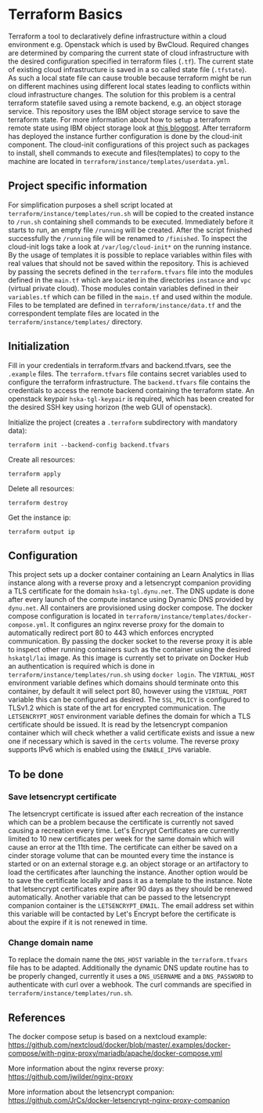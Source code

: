 # Terraform Basics

Terraform a tool to declaratively define infrastructure within a cloud environment e.g. Openstack which is used by BwCloud.
Required changes are determined by comparing the current state of cloud infrastructure with the desired configuration
specified in terraform files (`.tf`).
The current state of existing cloud infrastructure is saved in a so called state file (`.tfstate`).
As such a local state file can cause trouble because terraform might be run on different machines using different local states
leading to conflicts within cloud infrastructure changes.
The solution for this problem is a central terraform statefile saved using a remote backend, e.g. an object storage service.
This repository uses the IBM object storage service to save the terraform state.
For more information about how to setup a terraform remote state using IBM object storage look at [this blogpost](https://www.ibm.com/cloud/blog/store-terraform-states-cloud-object-storage).
After terraform has deployed the instance further configuration is done by the cloud-init component.
The cloud-init configurations of this project such as packages to install, shell commands to execute and
files(templates) to copy to the machine are located in `terraform/instance/templates/userdata.yml`.

## Project specific information

For simplification purposes a shell script located at `terraform/instance/templates/run.sh` will be copied to the created
instance to `/run.sh` containing shell commands to be executed. Immediately before it starts to run, an empty file
`/running` will be created. After the script finished successfully the `/running` file will be renamed to `/finished`.
To inspect the cloud-init logs take a look at `/var/log/cloud-init*` on the running instance.
By the usage of templates it is possible to replace variables within files with real values that should not be saved within
the repository. This is achieved by passing the secrets defined in the `terraform.tfvars` file into the modules defined
in the `main.tf` which are located in the directories `instance` and `vpc` (virtual private cloud).
Those modules contain variables defined in their `variables.tf` which can be filled in the `main.tf` and used within
the module.
Files to be templated are defined in `terraform/instance/data.tf` and the correspondent template files are located in the `terraform/instance/templates/` directory.

## Initialization
Fill in your credentials in terraform.tfvars and backend.tfvars, see the `.example` files.
The `terraform.tfvars` file contains secret variables used to configure the terraform infrastructure.
The `backend.tfvars` file contains the credentials to access the remote backend containing the terraform state.
An openstack keypair `hska-tgl-keypair` is required,
which has been created for the desired SSH key using horizon (the web GUI of openstack).

Initialize the project (creates a `.terraform` subdirectory with mandatory data):
```
terraform init --backend-config backend.tfvars
```

Create all resources:
```
terraform apply
```

Delete all resources:
```
terraform destroy
```

Get the instance ip:
```
terraform output ip
```

## Configuration
This project sets up a docker container containing an Learn Analytics in Ilias instance along with a reverse proxy
and a letsencrypt companion providing a TLS certificate for the domain `hska-tgl.dynu.net`. The DNS update is done
after every launch of the compute instance using Dynamic DNS provided by `dynu.net`.
All containers are provisioned using docker compose.
The docker compose configuration is located in `terraform/instance/templates/docker-compose.yml`.
It configures an nginx reverse proxy for the domain to automatically redirect port 80 to 443 which enforces encrypted
communication. By passing the docker socket to the reverse proxy it is able to inspect other running containers such
as the container using the desired `hskatgl/lai` image. As this image is currently set to private on Docker Hub an
authentication is required which is done in `terraform/instance/templates/run.sh` using `docker login`.
The `VIRTUAL_HOST` environment variable defines which domains
should terminate onto this container, by default it will select port 80, however using the `VIRTUAL_PORT` variable
this can be configured as desired. The `SSL_POLICY` is configured to TLSv1.2 which is state of the art for encrypted
communication. The `LETSENCRYPT_HOST` environment variable defines the domain for which a TLS certificate should be
issued. It is read by the letsencrypt companion container which will check whether a valid certificate exists and
issue a new one if necessary which is saved in the `certs` volume.
The reverse proxy supports IPv6 which is enabled using the `ENABLE_IPV6` variable.

## To be done
### Save letsencrypt certificate
The letsencrypt certificate is issued after each recreation of the instance which can be a problem because the certificate
is currently not saved causing a recreation every time. Let's Encrypt Certificates are currently limited to 10 new
certificates per week for the same domain which will cause an error at the 11th time.
The certificate can either be saved on a cinder storage volume that can be mounted every time the instance is started
or on an external storage e.g. an object storage or an artifactory to load the certificates after launching the instance.
Another option would be to save the certificate locally and pass it as a template to the instance. Note that letsencrypt
certificates expire after 90 days as they should be renewed automatically. Another variable that can be passed to the
letsencrypt companion container is the `LETSENCRYPT_EMAIL`. The email address set within this variable will be contacted
by Let's Encrypt before the certificate is about the expire if it is not renewed in time.

### Change domain name
To replace the domain name the `DNS_HOST` variable in the `terraform.tfvars` file has to be adapted.
Additionally the dynamic DNS update routine has to be properly changed,
currently it uses a `DNS_USERNAME` and a `DNS_PASSWORD` to authenticate with curl over a webhook.
The curl commands are specified in `terraform/instance/templates/run.sh`.

## References

The docker compose setup is based on a nextcloud example:
https://github.com/nextcloud/docker/blob/master/.examples/docker-compose/with-nginx-proxy/mariadb/apache/docker-compose.yml

More information about the nginx reverse proxy:
https://github.com/jwilder/nginx-proxy

More information about the letsencrypt companion:
https://github.com/JrCs/docker-letsencrypt-nginx-proxy-companion

